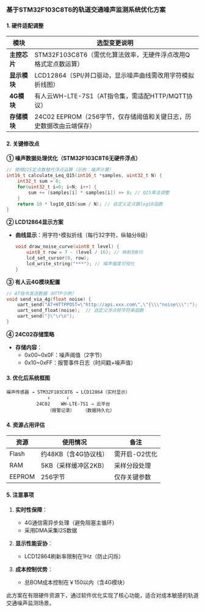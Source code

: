 ### **基于STM32F103C8T6的轨道交通噪声监测系统优化方案**

#### **1. 硬件适配调整**
| **模块**     | **选型变更说明**                                             |
| ------------ | ------------------------------------------------------------ |
| **主控芯片** | STM32F103C8T6（需优化算法效率，无硬件浮点改用Q格式定点数运算） |
| **显示模块** | LCD12864（SPI/并口驱动，显示噪声曲线需改用字符模拟折线图）   |
| **4G模块**   | 有人云WH-LTE-7S1（AT指令集，需适配HTTP/MQTT协议）            |
| **存储模块** | 24C02 EEPROM（256字节，仅存储阈值和关键日志，历史数据改由云端保存） |

#### **2. 关键修改点**
**① 噪声数据处理优化（STM32F103C8T6无硬件浮点）**
```c
// 使用Q15定点数替代浮点运算（示例：噪声计算）
int16_t calculate_Leq_Q15(int16_t *samples, uint32_t N) {
    int32_t sum = 0;
    for(uint32_t i=0; i<N; i++) {
        sum += (samples[i] * samples[i]) >> 8; // Q15乘法调整
    }
    return 10 * log10_Q15(sum / N); // 自定义定点数log10函数
}
```

**② LCD12864显示方案**  
- **曲线显示**：用字符`*`模拟折线（每行32字符，纵轴分8级）  
  ```c
  void draw_noise_curve(uint8_t level) {
      uint8_t row = 7 - (level / 16); // 映射到8行
      lcd_set_cursor(0, row);
      lcd_write_string("***"); // 噪声强度可视化
  }
  ```

**③ 有人云4G模块配置**  
```c
// AT指令发送数据（HTTP示例）
void send_via_4g(float noise) {
    uart_send("AT+HTTPPOST=\"http://api.xxx.com\",\"{\\\"noise\\\":");
    uart_send_float(noise);  // 自定义浮点转字符串函数
    uart_send("}\"\r\n");
}
```

**④ 24C02存储策略**  
- **存储内容**：  
  - 0x00~0x0F：噪声阈值（2字节）  
  - 0x10~0xFF：报警事件日志（时间戳+噪声值）  

#### **3. 优化后系统框图**
```
噪声传感器 → STM32F103C8T6 → LCD12864（实时显示）
               ↓      ↓
           24C02    WH-LTE-7S1 → 云平台
               （报警记录）   （数据持久化）
```

#### **4. 资源占用评估**
| **资源** | **使用情况**         | **备注**      |
| -------- | -------------------- | ------------- |
| Flash    | 约48KB（含4G协议栈） | 需开启-O2优化 |
| RAM      | 5KB（采样缓冲区2KB） | 采样分段处理  |
| EEPROM   | 256字节              | 仅存关键参数  |

#### **5. 注意事项**
1. **实时性保障**：  
   - 4G通信需异步处理（避免阻塞主循环）  
   - 采用DMA采集I2S数据  

2. **显示性能妥协**：  
   - LCD12864刷新率限制在1Hz（防止闪烁）  

3. **成本控制优势**：  
   - 总BOM成本控制在￥150以内（含4G模块）  

此方案在有限硬件资源下，通过软件优化实现了核心功能，适合对成本敏感的轨道交通噪声监测场景。
